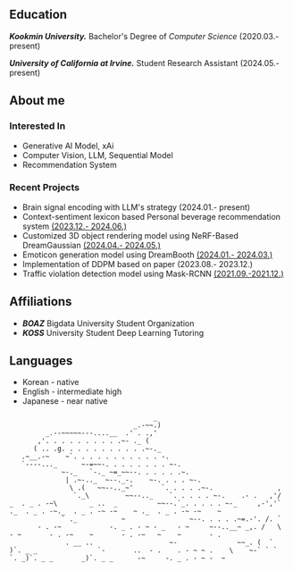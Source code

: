 ## Education
***Kookmin University.*** Bachelor's Degree of *Computer Science* (2020.03.- present)

***University of California at Irvine.*** Student Research Assistant (2024.05.- present) 

## About me
### Interested In
- Generative AI Model, xAi
- Computer Vision, LLM, Sequential Model
- Recommendation System

### Recent Projects
- Brain signal encoding with LLM's strategy (2024.01.- present)
- Context-sentiment lexicon based Personal beverage recommendation system [(2023.12.- 2024.06.)](https://github.com/D-LINK-alpha)
- Customized 3D object rendering model using NeRF-Based DreamGaussian [(2024.04.- 2024.05.)](https://github.com/kmuhan/22_MiniProject_3Dblahblah)
- Emoticon generation model using DreamBooth [(2024.01.- 2024.03.)](https://github.com/kmuhan/22_MiniProject_EmoticonGenerator)
- Implementation of DDPM based on paper (2023.08.- 2023.12.)
- Traffic violation detection model using Mask-RCNN [(2021.09.-2021.12.)](https://github.com/kmuhan/kmuhan-2021tvaihackathon)

## Affiliations
- ***BOAZ*** Bigdata University Student Organization
- ***KOSS*** University Student Deep Learning Tutoring

## Languages
- Korean - native
- English - intermediate high
- Japanese - near native
```
                                    _
                               _.-~~.)
         _.--~~~~~---....__  .' . .,'
       ,'. . . . . . . . . .~- ._ (
      ( .. .g. . . . . . . . . . .~-._
   .~__.-~    ~`. . . . . . . . . . . -.
   `----..._      ~-=~~-. . . . . . . . ~-.
             ~-._   `-._ ~=_~~--. . . . . .~.
              | .~-.._  ~--._-.    ~-. . . . ~-.
               \ .(   ~~--.._~'       `. . . . .~-.                ,
                `._\         ~~--.._    `. . . . . ~-.    .- .   ,'/
_  . _ . -~\        _ ..  _          ~~--.`_. . . . . ~-_     ,-','`  ._  . _ . -~._  . _ . -~ -~    ~ ._  . _ . -~ -~    ~ 
             ` ._           ~                ~--. . . . .~=.-'. /. `
       - . -~            -. _ . - ~ - _   - ~     ~--..__~ _,. /   \  - ~       - . -~    ~       - . -~   ~    ~       - . 
              . __ ..                   ~-               ~~_. (  `
)`. _ _               `-       ..  - .    . - ~ ~ .    \    ~-` ` `  `. _)`. _ _       _)`. _ _      -~     -. _ . - ~ -  ~ 
```
